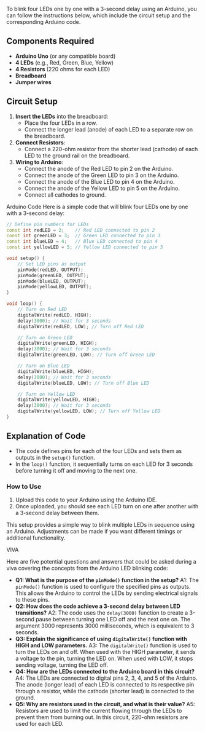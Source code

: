 To blink four LEDs one by one with a 3-second delay using an Arduino, you can follow the instructions below, which include the circuit setup and the corresponding Arduino code.

## Components Required

- **Arduino Uno** (or any compatible board)
- **4 LEDs** (e.g., Red, Green, Blue, Yellow)
- **4 Resistors** (220 ohms for each LED)
- **Breadboard**
- **Jumper wires**

## Circuit Setup

1. **Insert the LEDs** into the breadboard:
    - Place the four LEDs in a row.
    - Connect the longer lead (anode) of each LED to a separate row on the breadboard.
2. **Connect Resistors**:
    - Connect a 220-ohm resistor from the shorter lead (cathode) of each LED to the ground rail on the breadboard.
3. **Wiring to Arduino**:
    - Connect the anode of the Red LED to pin 2 on the Arduino.
    - Connect the anode of the Green LED to pin 3 on the Arduino.
    - Connect the anode of the Blue LED to pin 4 on the Arduino.
    - Connect the anode of the Yellow LED to pin 5 on the Arduino.
    - Connect all cathodes to ground.

Arduino Code
Here is a simple code that will blink four LEDs one by one with a 3-second delay:
```cpp
// Define pin numbers for LEDs
const int redLED = 2;    // Red LED connected to pin 2
const int greenLED = 3;  // Green LED connected to pin 3
const int blueLED = 4;   // Blue LED connected to pin 4
const int yellowLED = 5; // Yellow LED connected to pin 5

void setup() {
    // Set LED pins as output
    pinMode(redLED, OUTPUT);
    pinMode(greenLED, OUTPUT);
    pinMode(blueLED, OUTPUT);
    pinMode(yellowLED, OUTPUT);
}

void loop() {
    // Turn on Red LED
    digitalWrite(redLED, HIGH);
    delay(3000); // Wait for 3 seconds
    digitalWrite(redLED, LOW); // Turn off Red LED

    // Turn on Green LED
    digitalWrite(greenLED, HIGH);
    delay(3000); // Wait for 3 seconds
    digitalWrite(greenLED, LOW); // Turn off Green LED

    // Turn on Blue LED
    digitalWrite(blueLED, HIGH);
    delay(3000); // Wait for 3 seconds
    digitalWrite(blueLED, LOW); // Turn off Blue LED

    // Turn on Yellow LED
    digitalWrite(yellowLED, HIGH);
    delay(3000); // Wait for 3 seconds
    digitalWrite(yellowLED, LOW); // Turn off Yellow LED
}
```
## Explanation of Code

- The code defines pins for each of the four LEDs and sets them as outputs in the `setup()` function.
- In the `loop()` function, it sequentially turns on each LED for 3 seconds before turning it off and moving to the next one.

### How to Use

1. Upload this code to your Arduino using the Arduino IDE.
2. Once uploaded, you should see each LED turn on one after another with a 3-second delay between them.

This setup provides a simple way to blink multiple LEDs in sequence using an Arduino. Adjustments can be made if you want different timings or additional functionality.

VIVA

Here are five potential questions and answers that could be asked during a viva covering the concepts from the Arduino LED blinking code:

- **Q1: What is the purpose of the `pinMode()` function in the setup?**
A1: The `pinMode()` function is used to configure the specified pins as outputs. This allows the Arduino to control the LEDs by sending electrical signals to these pins.
- **Q2: How does the code achieve a 3-second delay between LED transitions?**
A2: The code uses the `delay(3000)` function to create a 3-second pause between turning one LED off and the next one on. The argument 3000 represents 3000 milliseconds, which is equivalent to 3 seconds.
- **Q3: Explain the significance of using `digitalWrite()` function with HIGH and LOW parameters.**
A3: The `digitalWrite()` function is used to turn the LEDs on and off. When used with the HIGH parameter, it sends a voltage to the pin, turning the LED on. When used with LOW, it stops sending voltage, turning the LED off.
- **Q4: How are the LEDs connected to the Arduino board in this circuit?**
A4: The LEDs are connected to digital pins 2, 3, 4, and 5 of the Arduino. The anode (longer lead) of each LED is connected to its respective pin through a resistor, while the cathode (shorter lead) is connected to the ground.
- **Q5: Why are resistors used in the circuit, and what is their value?**
A5: Resistors are used to limit the current flowing through the LEDs to prevent them from burning out. In this circuit, 220-ohm resistors are used for each LED.